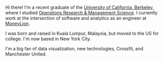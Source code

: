 Hi there! I'm a recent graduate of the [University of California, Berkeley](http://www.berkeley.edu), where I studied [Operations Research & Management Science](http://www.ieor.berkeley.edu). I currently work at the intersection of software and analytics as an engineer at [MoneyLion](http://www.moneylion.com). 

I was born and raised in Kuala Lumpur, Malaysia, but moved to the US for college. I'm now based in New York City. 

I'm a big fan of data visualization, new technologies, Crossfit, and Manchester United. 



